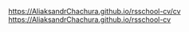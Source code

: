 https://AliaksandrChachura.github.io/rsschool-cv/cv
https://AliaksandrChachura.github.io/rsschool-cv
